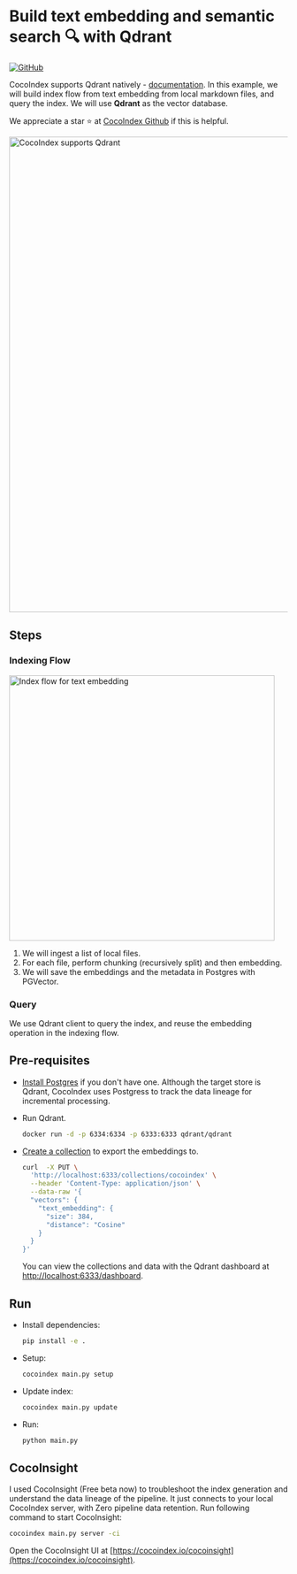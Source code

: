 # Build text embedding and semantic search 🔍 with Qdrant

[![GitHub](https://img.shields.io/github/stars/cocoindex-io/cocoindex?color=5B5BD6)](https://github.com/cocoindex-io/cocoindex)

CocoIndex supports Qdrant natively - [documentation](https://cocoindex.io/docs/ops/storages#qdrant). In this example, we will build index flow from text embedding from local markdown files, and query the index. We will use **Qdrant** as the vector database.

We appreciate a star ⭐ at [CocoIndex Github](https://github.com/cocoindex-io/cocoindex) if this is helpful.

<img width="860" alt="CocoIndex supports Qdrant" src="https://github.com/user-attachments/assets/a9deecfa-dd94-4b97-a1b1-90488d8178df" />

## Steps
### Indexing Flow
<img width="480" alt="Index flow for text embedding" src="https://github.com/user-attachments/assets/44d47b5e-b49b-4f05-9a00-dcb8027602a1" />

1. We will ingest a list of local files.
2. For each file, perform chunking (recursively split) and then embedding. 
3. We will save the embeddings and the metadata in Postgres with PGVector.
   
### Query
We use Qdrant client to query the index, and reuse the embedding operation in the indexing flow.


## Pre-requisites

- [Install Postgres](https://cocoindex.io/docs/getting_started/installation#-install-postgres) if you don't have one. Although the target store is Qdrant, CocoIndex uses Postgress to track the data lineage for incremental processing.

- Run Qdrant.

   ```bash
   docker run -d -p 6334:6334 -p 6333:6333 qdrant/qdrant
   ```

- [Create a collection](https://qdrant.tech/documentation/concepts/vectors/#named-vectors) to export the embeddings to.

   ```bash
   curl  -X PUT \
     'http://localhost:6333/collections/cocoindex' \
     --header 'Content-Type: application/json' \
     --data-raw '{
     "vectors": {
       "text_embedding": {
         "size": 384,
         "distance": "Cosine"
       }
     }
   }'
   ```

   You can view the collections and data with the Qdrant dashboard at <http://localhost:6333/dashboard>.

## Run

- Install dependencies:

   ```bash
   pip install -e .
   ```

- Setup:

   ```bash
   cocoindex main.py setup
   ```

- Update index:

   ```bash
   cocoindex main.py update
   ```

- Run:

   ```bash
   python main.py
   ```

## CocoInsight
I used CocoInsight (Free beta now) to troubleshoot the index generation and understand the data lineage of the pipeline. 
It just connects to your local CocoIndex server, with Zero pipeline data retention. Run following command to start CocoInsight:

```bash
cocoindex main.py server -ci
```

Open the CocoInsight UI at [https://cocoindex.io/cocoinsight](https://cocoindex.io/cocoinsight).


